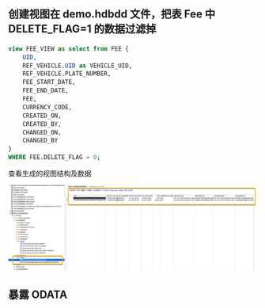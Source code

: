 ## 创建视图在 demo.hdbdd 文件，把表 Fee 中 DELETE_FLAG=1 的数据过滤掉
 
 ``` sql
 view FEE_VIEW as select from FEE {
     UID,
     REF_VEHICLE.UID as VEHICLE_UID,
     REF_VEHICLE.PLATE_NUMBER,
     FEE_START_DATE,
     FEE_END_DATE,
     FEE,
     CURRENCY_CODE,
     CREATED_ON,
     CREATED_BY,
     CHANGED_ON,
     CHANGED_BY
 }
 WHERE FEE.DELETE_FLAG = 0;
 ```
查看生成的视图结构及数据

![view structure](./images/view_structure_data.png)

## 暴露 ODATA 

``` js

```
